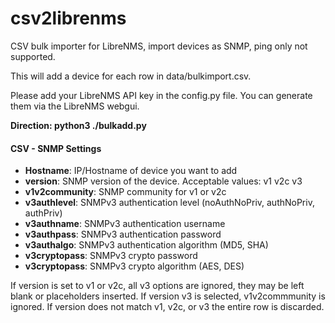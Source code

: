 # csv2librenms

CSV bulk importer for LibreNMS, import devices as SNMP, ping only not supported.

This will add a device for each row in data/bulkimport.csv.

Please add your LibreNMS API key in the config.py file. You can generate
them via the LibreNMS webgui. 

**Direction: python3 ./bulkadd.py**

#### CSV - SNMP Settings
- **Hostname**: IP/Hostname of device you want to add
- **version**: SNMP version of the device. Acceptable values: v1 v2c v3
- **v1v2community**: SNMP community for v1 or v2c
- **v3authlevel**: SNMPv3 authentication level (noAuthNoPriv, authNoPriv, authPriv)
- **v3authname**: SNMPv3 authentication username
- **v3authpass**: SNMPv3 authentication password
- **v3authalgo**: SNMPv3 authentication algorithm (MD5, SHA)
- **v3cryptopass**: SNMPv3 crypto password
- **v3cryptopass**: SNMPv3 crypto algorithm (AES, DES)

If version is set to v1 or v2c, all v3 options are ignored, they may be left blank or placeholders inserted. If version v3 is selected, v1v2commmunity is ignored. If version does not match v1, v2c, or v3 the entire row is discarded.
